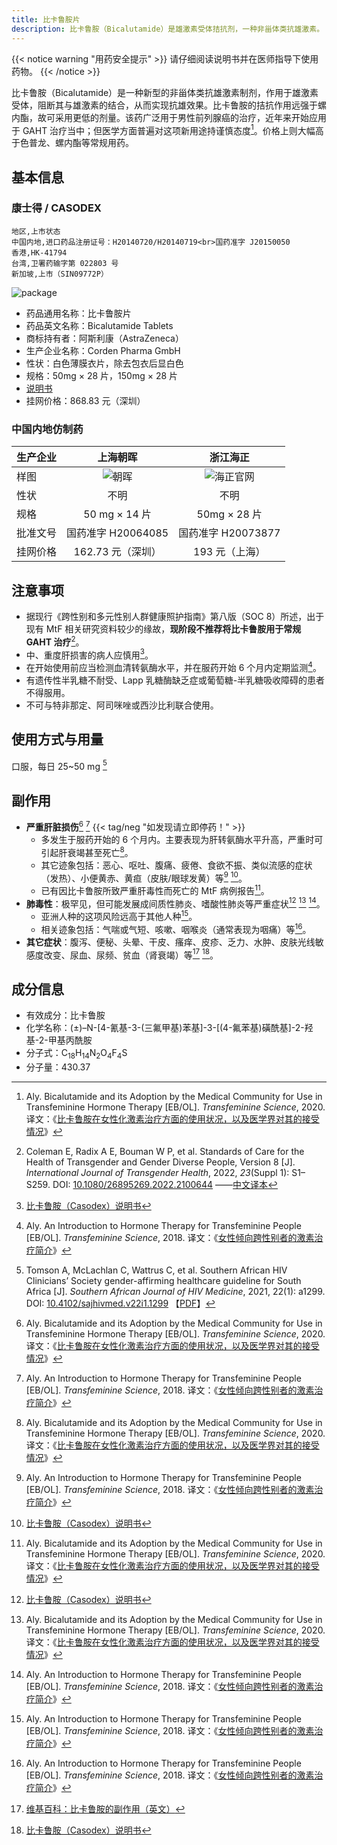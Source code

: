 ```yaml
---
title: 比卡鲁胺片
description: 比卡鲁胺（Bicalutamide）是雄激素受体拮抗剂，一种非甾体类抗雄激素。
---
```


{{< notice warning "用药安全提示" >}}
请仔细阅读说明书并在医师指导下使用药物。
{{< /notice >}}

比卡鲁胺（Bicalutamide）是一种新型的非甾体类抗雄激素制剂，作用于雄激素受体，阻断其与雄激素的结合，从而实现抗雄效果。比卡鲁胺的拮抗作用远强于螺内酯，故可采用更低的剂量。该药广泛用于男性前列腺癌的治疗，近年来开始应用于 GAHT 治疗当中；但医学方面普遍对这项新用途持谨慎态度[^3]。价格上则大幅高于色普龙、螺内酯等常规用药。

## 基本信息

### 康士得 / CASODEX

```csv
地区,上市状态
中国内地,进口药品注册证号：H20140720/H20140719<br>国药准字 J20150050
香港,HK-41794
台湾,卫署药输字第 022803 号
新加坡,上市（SIN09772P）
```

![package](/images/medicine/bicalutamide/a.jpg)

- 药品通用名称：比卡鲁胺片
- 药品英文名称：Bicalutamide Tablets
- 商标持有者：阿斯利康（AstraZeneca）
- 生产企业名称：Corden Pharma GmbH
- 性状：白色薄膜衣片，除去包衣后显白色
- 规格：50mg &times; 28 片，150mg &times; 28 片
- [说明书](./bicalutamide_zh.pdf)
- 挂网价格：868.83 元（深圳）

### 中国内地仿制药

| 生产企业 | 上海朝晖 | 浙江海正 |
|-|:-:|:-:|
| 样图 | ![朝晖](https://www.zhpharma.com/uploads/65110b10/bikalu.jpg) | ![海正官网](https://www.hisunpharm.com/main/upload/2021-09-06/1630890122459ff8080817ba41e19736017bb8a05cdb1ec3.JPG) |
| 性状 | 不明 | 不明 |
| 规格 | 50 mg &times; 14 片 | 50mg &times; 28 片 |
| 批准文号 | 国药准字 H20064085 | 国药准字 H20073877 |
| 挂网价格 | 162.73 元（深圳） | 193 元（上海） |

## 注意事项

- 据现行《跨性别和多元性别人群健康照护指南》第八版（SOC 8）所述，出于现有 MtF 相关研究资料较少的缘故，**现阶段不推荐将比卡鲁胺用于常规 GAHT 治疗**[^6]。
- 中、重度肝损害的病人应慎用[^2]。
- 在开始使用前应当检测血清转氨酶水平，并在服药开始 6 个月内定期监测[^5]。
- 有遗传性半乳糖不耐受、Lapp 乳糖酶缺乏症或葡萄糖-半乳糖吸收障碍的患者不得服用。
- 不可与特非那定、阿司咪唑或西沙比利联合使用。

## 使用方式与用量

口服，每日 25~50 mg [^1]

## 副作用

- **严重肝脏损伤**[^3] [^5] {{< tag/neg "如发现请立即停药！" >}}
  - 多发生于服药开始的 6 个月内。主要表现为肝转氨酶水平升高，严重时可引起肝衰竭甚至死亡[^3]。
  - 其它迹象包括：恶心、呕吐、腹痛、疲倦、食欲不振、类似流感的症状（发热）、小便黄赤、黄疸（皮肤/眼球发黄）等[^5] [^2]。
  - 已有因比卡鲁胺所致严重肝毒性而死亡的 MtF 病例报告[^3]。
- **肺毒性**：极罕见，但可能发展成间质性肺炎、嗜酸性肺炎等严重症状[^2] [^3] [^5]。
  - 亚洲人种的这项风险远高于其他人种[^5]。
  - 相关迹象包括：气喘或气短、咳嗽、咽喉炎（通常表现为咽痛）等[^5]。
- **其它症状**：腹泻、便秘、头晕、干皮、瘙痒、皮疹、乏力、水肿、皮肤光线敏感度改变、尿血、尿频、贫血（肾衰竭）等[^4] [^2]。

## 成分信息

- 有效成分：比卡鲁胺
- 化学名称：(±)–N-[4-氰基-3-(三氟甲基)苯基]-3-[(4-氟苯基)磺酰基]-2-羟基-2-甲基丙酰胺
- 分子式：C<sub>18</sub>H<sub>14</sub>N<sub>2</sub>O<sub>4</sub>F<sub>4</sub>S
- 分子量：430.37

[^1]: Tomson A, McLachlan C, Wattrus C, et al. Southern African HIV Clinicians’ Society gender-affirming healthcare guideline for South Africa [J]. *Southern African Journal of HIV Medicine*, 2021, 22(1): a1299. DOI: [10.4102/sajhivmed.v22i1.1299](https://doi.org/10.4102/sajhivmed.v22i1.1299) 【[PDF](https://www.ncbi.nlm.nih.gov/pmc/articles/PMC8517808/pdf/HIVMED-22-1299.pdf)】
[^2]: [比卡鲁胺（Casodex）说明书](https://tfsci.mtf.wiki/misc/casodex/)
[^3]: Aly. Bicalutamide and its Adoption by the Medical Community for Use in Transfeminine Hormone Therapy [EB/OL]. *Transfeminine Science*, 2020. 译文：《[比卡鲁胺在女性化激素治疗方面的使用状况，以及医学界对其的接受情况](https://tfsci.mtf.wiki/articles/bica-adoption/)》
[^4]: [维基百科：比卡鲁胺的副作用（英文）](https://en.wikipedia.org/wiki/Side_effects_of_bicalutamide)
[^5]: Aly. An Introduction to Hormone Therapy for Transfeminine People [EB/OL]. *Transfeminine Science*, 2018. 译文：《[女性倾向跨性别者的激素治疗简介](https://tfsci.mtf.wiki/articles/transfem-intro/)》
[^6]: Coleman E, Radix A E, Bouman W P, et al. Standards of Care for the Health of Transgender and Gender Diverse People, Version 8 [J]. *International Journal of Transgender Health*, 2022, *23*(Suppl 1): S1–S259. DOI: [10.1080/26895269.2022.2100644](https://doi.org/10.1080/26895269.2022.2100644) ——[中文译本](https://project-trans.org/SOC-8)